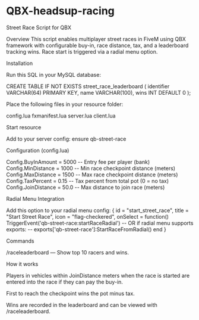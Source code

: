 # QBX-headsup-racing
Street Race Script for QBX

Overview
This script enables multiplayer street races in FiveM using QBX framework with configurable buy-in, race distance, tax, and a leaderboard tracking wins.
Race start is triggered via a radial menu option.

Installation

Run this SQL in your MySQL database:

CREATE TABLE IF NOT EXISTS street_race_leaderboard (
    identifier VARCHAR(64) PRIMARY KEY,
    name VARCHAR(100),
    wins INT DEFAULT 0
);


Place the following files in your resource folder:

config.lua
fxmanifest.lua
server.lua
client.lua

Start resource

Add to your server config:
ensure qb-street-race

Configuration (config.lua)

Config.BuyInAmount = 5000      -- Entry fee per player (bank)
Config.MinDistance = 1000      -- Min race checkpoint distance (meters)
Config.MaxDistance = 1500      -- Max race checkpoint distance (meters)
Config.TaxPercent = 0.15       -- Tax percent from total pot (0 = no tax)
Config.JoinDistance = 50.0     -- Max distance to join race (meters)


Radial Menu Integration

Add this option to your radial menu config:
{
    id = "start_street_race",
    title = "Start Street Race",
    icon = "flag-checkered",
    onSelect = function()
        TriggerEvent('qb-street-race:startRaceRadial')
        -- OR if radial menu supports exports:
        -- exports['qb-street-race']:StartRaceFromRadial()
    end
}

Commands

/raceleaderboard — Show top 10 racers and wins.

How it works

Players in vehicles within JoinDistance meters when the race is started are entered into the race if they can pay the buy-in.

First to reach the checkpoint wins the pot minus tax.

Wins are recorded in the leaderboard and can be viewed with /raceleaderboard.
